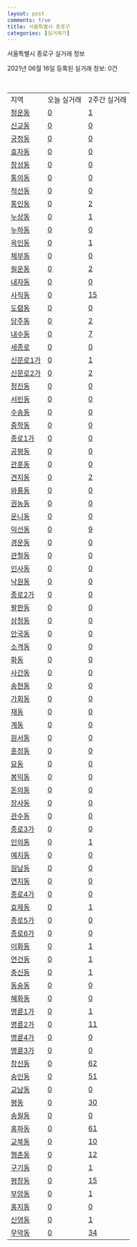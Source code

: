 ```yaml
---
layout: post
comments: true
title: 서울특별시 종로구
categories: [실거래가]
---
```


서울특별시 종로구 실거래 정보

2021년 06월 16일 등록된 실거래 정보: 0건

<script type="text/javascript">
  google.charts.load('current', {'packages':['corechart']});
  google.charts.setOnLoadCallback(drawChart);

  function drawChart() {
    var data = google.visualization.arrayToDataTable([['거래일', '매매', '전월세', '전매'], ['2021-04', 38, 100, 0], ['2021-05', 28, 93, 0], ['2021-03', 7, 41, 0], ['2021-06', 2, 18, 0], ['2021-02', 0, 13, 0]]);

    var options = {
      title: '최근 유형별 거래량 추이',
      legend: { position: 'bottom' }
    };

    var chart = new google.visualization.LineChart(document.getElementById('columnchart_material'));
    chart.draw(data, (options));
  }
</script>

<div id="columnchart_material" style="width: 450px; margin-left: -35px"></div>
<br>
<table class="sortable">
  <tr>
    <td>지역</td>
    <td>오늘 실거래</td>
    <td>2주간 실거래</td>
  </tr>

  
  <tr class="item">
    <td><a href="1111010100.html">청운동</a></td>
    <td><a href="1111010100.html">0</a></td>
    <td><a href="1111010100.html">1</a></td>
  </tr>
    

  <tr class="item">
    <td><a href="1111010200.html">신교동</a></td>
    <td><a href="1111010200.html">0</a></td>
    <td><a href="1111010200.html">0</a></td>
  </tr>
    

  <tr class="item">
    <td><a href="1111010300.html">궁정동</a></td>
    <td><a href="1111010300.html">0</a></td>
    <td><a href="1111010300.html">0</a></td>
  </tr>
    

  <tr class="item">
    <td><a href="1111010400.html">효자동</a></td>
    <td><a href="1111010400.html">0</a></td>
    <td><a href="1111010400.html">0</a></td>
  </tr>
    

  <tr class="item">
    <td><a href="1111010500.html">창성동</a></td>
    <td><a href="1111010500.html">0</a></td>
    <td><a href="1111010500.html">0</a></td>
  </tr>
    

  <tr class="item">
    <td><a href="1111010600.html">통의동</a></td>
    <td><a href="1111010600.html">0</a></td>
    <td><a href="1111010600.html">0</a></td>
  </tr>
    

  <tr class="item">
    <td><a href="1111010700.html">적선동</a></td>
    <td><a href="1111010700.html">0</a></td>
    <td><a href="1111010700.html">0</a></td>
  </tr>
    

  <tr class="item">
    <td><a href="1111010800.html">통인동</a></td>
    <td><a href="1111010800.html">0</a></td>
    <td><a href="1111010800.html">2</a></td>
  </tr>
    

  <tr class="item">
    <td><a href="1111010900.html">누상동</a></td>
    <td><a href="1111010900.html">0</a></td>
    <td><a href="1111010900.html">1</a></td>
  </tr>
    

  <tr class="item">
    <td><a href="1111011000.html">누하동</a></td>
    <td><a href="1111011000.html">0</a></td>
    <td><a href="1111011000.html">0</a></td>
  </tr>
    

  <tr class="item">
    <td><a href="1111011100.html">옥인동</a></td>
    <td><a href="1111011100.html">0</a></td>
    <td><a href="1111011100.html">1</a></td>
  </tr>
    

  <tr class="item">
    <td><a href="1111011200.html">체부동</a></td>
    <td><a href="1111011200.html">0</a></td>
    <td><a href="1111011200.html">0</a></td>
  </tr>
    

  <tr class="item">
    <td><a href="1111011300.html">필운동</a></td>
    <td><a href="1111011300.html">0</a></td>
    <td><a href="1111011300.html">2</a></td>
  </tr>
    

  <tr class="item">
    <td><a href="1111011400.html">내자동</a></td>
    <td><a href="1111011400.html">0</a></td>
    <td><a href="1111011400.html">0</a></td>
  </tr>
    

  <tr class="item">
    <td><a href="1111011500.html">사직동</a></td>
    <td><a href="1111011500.html">0</a></td>
    <td><a href="1111011500.html">15</a></td>
  </tr>
    

  <tr class="item">
    <td><a href="1111011600.html">도렴동</a></td>
    <td><a href="1111011600.html">0</a></td>
    <td><a href="1111011600.html">0</a></td>
  </tr>
    

  <tr class="item">
    <td><a href="1111011700.html">당주동</a></td>
    <td><a href="1111011700.html">0</a></td>
    <td><a href="1111011700.html">2</a></td>
  </tr>
    

  <tr class="item">
    <td><a href="1111011800.html">내수동</a></td>
    <td><a href="1111011800.html">0</a></td>
    <td><a href="1111011800.html">7</a></td>
  </tr>
    

  <tr class="item">
    <td><a href="1111011900.html">세종로</a></td>
    <td><a href="1111011900.html">0</a></td>
    <td><a href="1111011900.html">0</a></td>
  </tr>
    

  <tr class="item">
    <td><a href="1111012000.html">신문로1가</a></td>
    <td><a href="1111012000.html">0</a></td>
    <td><a href="1111012000.html">1</a></td>
  </tr>
    

  <tr class="item">
    <td><a href="1111012100.html">신문로2가</a></td>
    <td><a href="1111012100.html">0</a></td>
    <td><a href="1111012100.html">2</a></td>
  </tr>
    

  <tr class="item">
    <td><a href="1111012200.html">청진동</a></td>
    <td><a href="1111012200.html">0</a></td>
    <td><a href="1111012200.html">0</a></td>
  </tr>
    

  <tr class="item">
    <td><a href="1111012300.html">서린동</a></td>
    <td><a href="1111012300.html">0</a></td>
    <td><a href="1111012300.html">0</a></td>
  </tr>
    

  <tr class="item">
    <td><a href="1111012400.html">수송동</a></td>
    <td><a href="1111012400.html">0</a></td>
    <td><a href="1111012400.html">0</a></td>
  </tr>
    

  <tr class="item">
    <td><a href="1111012500.html">중학동</a></td>
    <td><a href="1111012500.html">0</a></td>
    <td><a href="1111012500.html">0</a></td>
  </tr>
    

  <tr class="item">
    <td><a href="1111012600.html">종로1가</a></td>
    <td><a href="1111012600.html">0</a></td>
    <td><a href="1111012600.html">0</a></td>
  </tr>
    

  <tr class="item">
    <td><a href="1111012700.html">공평동</a></td>
    <td><a href="1111012700.html">0</a></td>
    <td><a href="1111012700.html">0</a></td>
  </tr>
    

  <tr class="item">
    <td><a href="1111012800.html">관훈동</a></td>
    <td><a href="1111012800.html">0</a></td>
    <td><a href="1111012800.html">0</a></td>
  </tr>
    

  <tr class="item">
    <td><a href="1111012900.html">견지동</a></td>
    <td><a href="1111012900.html">0</a></td>
    <td><a href="1111012900.html">2</a></td>
  </tr>
    

  <tr class="item">
    <td><a href="1111013000.html">와룡동</a></td>
    <td><a href="1111013000.html">0</a></td>
    <td><a href="1111013000.html">0</a></td>
  </tr>
    

  <tr class="item">
    <td><a href="1111013100.html">권농동</a></td>
    <td><a href="1111013100.html">0</a></td>
    <td><a href="1111013100.html">0</a></td>
  </tr>
    

  <tr class="item">
    <td><a href="1111013200.html">운니동</a></td>
    <td><a href="1111013200.html">0</a></td>
    <td><a href="1111013200.html">0</a></td>
  </tr>
    

  <tr class="item">
    <td><a href="1111013300.html">익선동</a></td>
    <td><a href="1111013300.html">0</a></td>
    <td><a href="1111013300.html">9</a></td>
  </tr>
    

  <tr class="item">
    <td><a href="1111013400.html">경운동</a></td>
    <td><a href="1111013400.html">0</a></td>
    <td><a href="1111013400.html">0</a></td>
  </tr>
    

  <tr class="item">
    <td><a href="1111013500.html">관철동</a></td>
    <td><a href="1111013500.html">0</a></td>
    <td><a href="1111013500.html">0</a></td>
  </tr>
    

  <tr class="item">
    <td><a href="1111013600.html">인사동</a></td>
    <td><a href="1111013600.html">0</a></td>
    <td><a href="1111013600.html">0</a></td>
  </tr>
    

  <tr class="item">
    <td><a href="1111013700.html">낙원동</a></td>
    <td><a href="1111013700.html">0</a></td>
    <td><a href="1111013700.html">0</a></td>
  </tr>
    

  <tr class="item">
    <td><a href="1111013800.html">종로2가</a></td>
    <td><a href="1111013800.html">0</a></td>
    <td><a href="1111013800.html">0</a></td>
  </tr>
    

  <tr class="item">
    <td><a href="1111013900.html">팔판동</a></td>
    <td><a href="1111013900.html">0</a></td>
    <td><a href="1111013900.html">0</a></td>
  </tr>
    

  <tr class="item">
    <td><a href="1111014000.html">삼청동</a></td>
    <td><a href="1111014000.html">0</a></td>
    <td><a href="1111014000.html">0</a></td>
  </tr>
    

  <tr class="item">
    <td><a href="1111014100.html">안국동</a></td>
    <td><a href="1111014100.html">0</a></td>
    <td><a href="1111014100.html">0</a></td>
  </tr>
    

  <tr class="item">
    <td><a href="1111014200.html">소격동</a></td>
    <td><a href="1111014200.html">0</a></td>
    <td><a href="1111014200.html">0</a></td>
  </tr>
    

  <tr class="item">
    <td><a href="1111014300.html">화동</a></td>
    <td><a href="1111014300.html">0</a></td>
    <td><a href="1111014300.html">0</a></td>
  </tr>
    

  <tr class="item">
    <td><a href="1111014400.html">사간동</a></td>
    <td><a href="1111014400.html">0</a></td>
    <td><a href="1111014400.html">0</a></td>
  </tr>
    

  <tr class="item">
    <td><a href="1111014500.html">송현동</a></td>
    <td><a href="1111014500.html">0</a></td>
    <td><a href="1111014500.html">0</a></td>
  </tr>
    

  <tr class="item">
    <td><a href="1111014600.html">가회동</a></td>
    <td><a href="1111014600.html">0</a></td>
    <td><a href="1111014600.html">0</a></td>
  </tr>
    

  <tr class="item">
    <td><a href="1111014700.html">재동</a></td>
    <td><a href="1111014700.html">0</a></td>
    <td><a href="1111014700.html">0</a></td>
  </tr>
    

  <tr class="item">
    <td><a href="1111014800.html">계동</a></td>
    <td><a href="1111014800.html">0</a></td>
    <td><a href="1111014800.html">0</a></td>
  </tr>
    

  <tr class="item">
    <td><a href="1111014900.html">원서동</a></td>
    <td><a href="1111014900.html">0</a></td>
    <td><a href="1111014900.html">0</a></td>
  </tr>
    

  <tr class="item">
    <td><a href="1111015000.html">훈정동</a></td>
    <td><a href="1111015000.html">0</a></td>
    <td><a href="1111015000.html">0</a></td>
  </tr>
    

  <tr class="item">
    <td><a href="1111015100.html">묘동</a></td>
    <td><a href="1111015100.html">0</a></td>
    <td><a href="1111015100.html">0</a></td>
  </tr>
    

  <tr class="item">
    <td><a href="1111015200.html">봉익동</a></td>
    <td><a href="1111015200.html">0</a></td>
    <td><a href="1111015200.html">0</a></td>
  </tr>
    

  <tr class="item">
    <td><a href="1111015300.html">돈의동</a></td>
    <td><a href="1111015300.html">0</a></td>
    <td><a href="1111015300.html">0</a></td>
  </tr>
    

  <tr class="item">
    <td><a href="1111015400.html">장사동</a></td>
    <td><a href="1111015400.html">0</a></td>
    <td><a href="1111015400.html">0</a></td>
  </tr>
    

  <tr class="item">
    <td><a href="1111015500.html">관수동</a></td>
    <td><a href="1111015500.html">0</a></td>
    <td><a href="1111015500.html">0</a></td>
  </tr>
    

  <tr class="item">
    <td><a href="1111015600.html">종로3가</a></td>
    <td><a href="1111015600.html">0</a></td>
    <td><a href="1111015600.html">0</a></td>
  </tr>
    

  <tr class="item">
    <td><a href="1111015700.html">인의동</a></td>
    <td><a href="1111015700.html">0</a></td>
    <td><a href="1111015700.html">1</a></td>
  </tr>
    

  <tr class="item">
    <td><a href="1111015800.html">예지동</a></td>
    <td><a href="1111015800.html">0</a></td>
    <td><a href="1111015800.html">0</a></td>
  </tr>
    

  <tr class="item">
    <td><a href="1111015900.html">원남동</a></td>
    <td><a href="1111015900.html">0</a></td>
    <td><a href="1111015900.html">0</a></td>
  </tr>
    

  <tr class="item">
    <td><a href="1111016000.html">연지동</a></td>
    <td><a href="1111016000.html">0</a></td>
    <td><a href="1111016000.html">0</a></td>
  </tr>
    

  <tr class="item">
    <td><a href="1111016100.html">종로4가</a></td>
    <td><a href="1111016100.html">0</a></td>
    <td><a href="1111016100.html">0</a></td>
  </tr>
    

  <tr class="item">
    <td><a href="1111016200.html">효제동</a></td>
    <td><a href="1111016200.html">0</a></td>
    <td><a href="1111016200.html">1</a></td>
  </tr>
    

  <tr class="item">
    <td><a href="1111016300.html">종로5가</a></td>
    <td><a href="1111016300.html">0</a></td>
    <td><a href="1111016300.html">0</a></td>
  </tr>
    

  <tr class="item">
    <td><a href="1111016400.html">종로6가</a></td>
    <td><a href="1111016400.html">0</a></td>
    <td><a href="1111016400.html">0</a></td>
  </tr>
    

  <tr class="item">
    <td><a href="1111016500.html">이화동</a></td>
    <td><a href="1111016500.html">0</a></td>
    <td><a href="1111016500.html">1</a></td>
  </tr>
    

  <tr class="item">
    <td><a href="1111016600.html">연건동</a></td>
    <td><a href="1111016600.html">0</a></td>
    <td><a href="1111016600.html">1</a></td>
  </tr>
    

  <tr class="item">
    <td><a href="1111016700.html">충신동</a></td>
    <td><a href="1111016700.html">0</a></td>
    <td><a href="1111016700.html">1</a></td>
  </tr>
    

  <tr class="item">
    <td><a href="1111016800.html">동숭동</a></td>
    <td><a href="1111016800.html">0</a></td>
    <td><a href="1111016800.html">0</a></td>
  </tr>
    

  <tr class="item">
    <td><a href="1111016900.html">혜화동</a></td>
    <td><a href="1111016900.html">0</a></td>
    <td><a href="1111016900.html">0</a></td>
  </tr>
    

  <tr class="item">
    <td><a href="1111017000.html">명륜1가</a></td>
    <td><a href="1111017000.html">0</a></td>
    <td><a href="1111017000.html">1</a></td>
  </tr>
    

  <tr class="item">
    <td><a href="1111017100.html">명륜2가</a></td>
    <td><a href="1111017100.html">0</a></td>
    <td><a href="1111017100.html">11</a></td>
  </tr>
    

  <tr class="item">
    <td><a href="1111017200.html">명륜4가</a></td>
    <td><a href="1111017200.html">0</a></td>
    <td><a href="1111017200.html">0</a></td>
  </tr>
    

  <tr class="item">
    <td><a href="1111017300.html">명륜3가</a></td>
    <td><a href="1111017300.html">0</a></td>
    <td><a href="1111017300.html">0</a></td>
  </tr>
    

  <tr class="item">
    <td><a href="1111017400.html">창신동</a></td>
    <td><a href="1111017400.html">0</a></td>
    <td><a href="1111017400.html">62</a></td>
  </tr>
    

  <tr class="item">
    <td><a href="1111017500.html">숭인동</a></td>
    <td><a href="1111017500.html">0</a></td>
    <td><a href="1111017500.html">51</a></td>
  </tr>
    

  <tr class="item">
    <td><a href="1111017600.html">교남동</a></td>
    <td><a href="1111017600.html">0</a></td>
    <td><a href="1111017600.html">0</a></td>
  </tr>
    

  <tr class="item">
    <td><a href="1111017700.html">평동</a></td>
    <td><a href="1111017700.html">0</a></td>
    <td><a href="1111017700.html">30</a></td>
  </tr>
    

  <tr class="item">
    <td><a href="1111017800.html">송월동</a></td>
    <td><a href="1111017800.html">0</a></td>
    <td><a href="1111017800.html">0</a></td>
  </tr>
    

  <tr class="item">
    <td><a href="1111017900.html">홍파동</a></td>
    <td><a href="1111017900.html">0</a></td>
    <td><a href="1111017900.html">61</a></td>
  </tr>
    

  <tr class="item">
    <td><a href="1111018000.html">교북동</a></td>
    <td><a href="1111018000.html">0</a></td>
    <td><a href="1111018000.html">10</a></td>
  </tr>
    

  <tr class="item">
    <td><a href="1111018100.html">행촌동</a></td>
    <td><a href="1111018100.html">0</a></td>
    <td><a href="1111018100.html">12</a></td>
  </tr>
    

  <tr class="item">
    <td><a href="1111018200.html">구기동</a></td>
    <td><a href="1111018200.html">0</a></td>
    <td><a href="1111018200.html">1</a></td>
  </tr>
    

  <tr class="item">
    <td><a href="1111018300.html">평창동</a></td>
    <td><a href="1111018300.html">0</a></td>
    <td><a href="1111018300.html">15</a></td>
  </tr>
    

  <tr class="item">
    <td><a href="1111018400.html">부암동</a></td>
    <td><a href="1111018400.html">0</a></td>
    <td><a href="1111018400.html">1</a></td>
  </tr>
    

  <tr class="item">
    <td><a href="1111018500.html">홍지동</a></td>
    <td><a href="1111018500.html">0</a></td>
    <td><a href="1111018500.html">0</a></td>
  </tr>
    

  <tr class="item">
    <td><a href="1111018600.html">신영동</a></td>
    <td><a href="1111018600.html">0</a></td>
    <td><a href="1111018600.html">1</a></td>
  </tr>
    

  <tr class="item">
    <td><a href="1111018700.html">무악동</a></td>
    <td><a href="1111018700.html">0</a></td>
    <td><a href="1111018700.html">34</a></td>
  </tr>
    


</table>


    